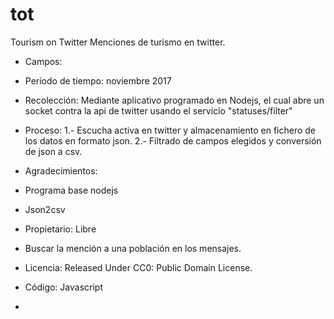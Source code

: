 # tot
Tourism on Twitter
Menciones de turismo en twitter.
  - Campos:
  - Periodo de tiempo: noviembre 2017
  - Recolección: Mediante aplicativo programado en Nodejs, el cual abre un socket contra la api de twitter usando el servicio  "statuses/filter"
  - Proceso: 
   1.- Escucha activa en twitter y almacenamiento en fichero de los datos en formato json.
   2.- Filtrado de campos elegidos y conversión de json a csv.

 - Agradecimientos:
  - Programa base nodejs
  - Json2csv
  
- Propietario: Libre
- Buscar la mención a una población en los mensajes.
 
- Licencia: Released Under CC0: Public Domain License.
 
- Código: Javascript

-


